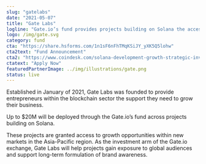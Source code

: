 ```yaml
---
slug: "gatelabs"
date: "2021-05-07"
title: "Gate Labs"
logline: "Gate.io’s fund provides projects building on Solana the access to growth opportunities within new markets in the Asia-Pacific region."
logo: /img/gate.svg
category: fund
cta: "https://share.hsforms.com/1n1sF6nFhTMqKSiJY_yXK5Q5lohw"
cta2text: "Fund Announcement"
cta2: "https://www.coindesk.com/solana-development-growth-strategic-investment-funds"
ctatext: "Apply Now"
featuredPartnerImage: ../img/illustrations/gate.png
status: live
---
```


Established in January of 2021, Gate Labs was founded to provide entrepreneurs within the blockchain sector the support they need to grow their business.

Up to $20M will be deployed through the Gate.io’s fund across projects building on Solana.

These projects are granted access to growth opportunities within new markets in the Asia-Pacific region. As the investment arm of the Gate.io exchange, Gate Labs will help projects gain exposure to global audiences and support long-term formulation of brand awareness.
